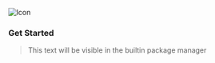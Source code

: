 ![Icon](https://raw.githubusercontent.com/GithubUser/OneWare.CologneChip/main/Icon.png)

### Get Started

> This text will be visible in the builtin package manager
